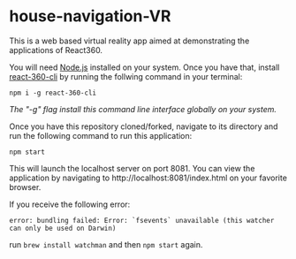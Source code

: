 # house-navigation-VR

This is a web based virtual reality app aimed at demonstrating the applications of React360. 

You will need [Node.js](https://nodejs.org/en/) installed on your system. Once you have that, install [react-360-cli](https://github.com/facebookarchive/react-360) by running the follwing command in your terminal:

```
npm i -g react-360-cli
```
*The "-g" flag install this command line interface globally on your system.*

Once you have this repository cloned/forked, navigate to its directory and run the following command to run this application:

```
npm start
```

This will launch the localhost server on port 8081. You can view the application by navigating to http://localhost:8081/index.html on your favorite browser.



If you receive the following error:

```
error: bundling failed: Error: `fsevents` unavailable (this watcher can only be used on Darwin)
```

run `brew install watchman` and then `npm start` again. 

